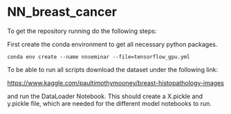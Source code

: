 # NN_breast_cancer

To get the repository running do the following steps:

First create the conda environment to get all necessary python packages.

```
conda env create --name nnseminar --file=tensorflow_gpu.yml

```


To be able to run all scripts download the dataset under the following link:

https://www.kaggle.com/paultimothymooney/breast-histopathology-images


and run the DataLoader Notebook. This should create a X.pickle and y.pickle file, which are needed for the different model notebooks to run.
